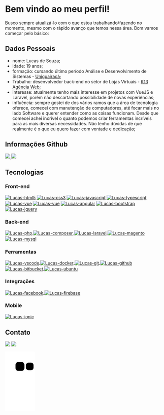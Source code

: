 # Bem vindo ao meu perfil!
Busco sempre atualizá-lo com o que estou trabalhando/fazendo no momento, mesmo com o rápido avanço que temos nessa área. Bom vamos começar pelo básico:
## Dados Pessoais
 - nome: Lucas de Souza;
 - idade: 19 anos;
 - formação: cursando último período Análise e Desenvolvimento de Sistemas - [Uniguairacá](https://guairaca.com.br/);
 - Trabalho: desenvolvedor back-end no setor de Lojas Virtuais - [K13 Agência Web](https://k13.com.br/);
 - interesse: atualmente tenho mais interesse em projetos com VueJS e Laravel, porém não descartando possibilidade de novas experiências;
 - influência: sempre gostei de dos vários ramos que a área de tecnologia oferece, comecei com manutenção de computadores, até focar 
 mais no lado Software e querer entender como as coisas funcionam. Desde que comecei achei incrível o quanto podemos criar ferramentas incríveis 
 para as mais diversas necessidades. Não tenho dúvidas de que realmente é o que eu quero fazer com vontade e dedicação;
## Informações Github
<link rel="stylesheet" href="https://cdn.jsdelivr.net/gh/devicons/devicon@v2.14.0/devicon.min.css">

  <div>
    <a href="https://github.com/lucasSouzaWebDev">
    <img height="180em" src="https://github-readme-stats.vercel.app/api?username=lucasSouzaWebDev&show_icons=true&theme=vue-dark&include_all_commits=true&count_private=true"/>
    <img height="180em" src="https://github-readme-stats.vercel.app/api/top-langs/?username=lucasSouzaWebDev&layout=compact&langs_count=7&theme=vue-dark"/>
  </a>
  </div>
 
## Tecnologias
 ### Front-end
 <div style="display: inline_block">
 <a href="https://github.com/lucasSouzaWebDev">
  <img align="center" alt="Lucas-html5" height="30" width="40" src="https://cdn.jsdelivr.net/gh/devicons/devicon/icons/html5/html5-original.svg" />
  <img align="center" alt="Lucas-css3" height="30" width="40" src="https://cdn.jsdelivr.net/gh/devicons/devicon/icons/css3/css3-original.svg" />
  <img align="center" alt="Lucas-javascript" height="30" width="40" src="https://cdn.jsdelivr.net/gh/devicons/devicon/icons/javascript/javascript-original.svg" />
  <img align="center" alt="Lucas-typescript" height="30" width="40" src="https://cdn.jsdelivr.net/gh/devicons/devicon/icons/typescript/typescript-original.svg" />
  <img align="center" alt="Lucas-vue" height="30" width="40" src="https://cdn.jsdelivr.net/gh/devicons/devicon/icons/vuejs/vuejs-original.svg" />
  <img align="center" alt="Lucas-vue" height="30" width="40" src="https://cdn.jsdelivr.net/gh/devicons/devicon/icons/nuxtjs/nuxtjs-original.svg" />
  <img align="center" alt="Lucas-angular" height="30" width="40" src="https://cdn.jsdelivr.net/gh/devicons/devicon/icons/angularjs/angularjs-original.svg" />
  <img align="center" alt="Lucas-bootstrap" height="30" width="40" src="https://cdn.jsdelivr.net/gh/devicons/devicon/icons/bootstrap/bootstrap-original.svg" />
  <img align="center" alt="Lucas-jquery" height="30" width="40" src="https://cdn.jsdelivr.net/gh/devicons/devicon/icons/jquery/jquery-original.svg" />
 </a>
</div>
 
 ### Back-end
<div style="display: inline_block">
 <a href="https://github.com/lucasSouzaWebDev">
  <img align="center" alt="Lucas-php" height="30" width="40" src="https://cdn.jsdelivr.net/gh/devicons/devicon/icons/php/php-original.svg" />
  <img align="center" alt="Lucas-composer" height="30" width="40" src="https://cdn.jsdelivr.net/gh/devicons/devicon/icons/composer/composer-original.svg" />
  <img align="center" alt="Lucas-laravel" height="30" width="40" src="https://cdn.jsdelivr.net/gh/devicons/devicon/icons/laravel/laravel-plain.svg" />
  <img align="center" alt="Lucas-magento" height="30" width="40" src="https://cdn.jsdelivr.net/gh/devicons/devicon/icons/magento/magento-original.svg" />
  <img align="center" alt="Lucas-mysql" height="30" width="40" src="https://cdn.jsdelivr.net/gh/devicons/devicon/icons/mysql/mysql-original.svg" />
 </a>
</div>
 
 ### Ferramentas
 <div style="display: inline_block">
 <a href="https://github.com/lucasSouzaWebDev">
  <img align="center" alt="Lucas-vscode" height="30" width="40" src="https://cdn.jsdelivr.net/gh/devicons/devicon/icons/vscode/vscode-original.svg" />
  <img align="center" alt="Lucas-docker" height="30" width="40" src="https://cdn.jsdelivr.net/gh/devicons/devicon/icons/docker/docker-original.svg" />
  <img align="center" alt="Lucas-git" height="30" width="40" src="https://cdn.jsdelivr.net/gh/devicons/devicon/icons/git/git-original.svg" />
  <img align="center" alt="Lucas-github" height="30" width="40" src="https://cdn.jsdelivr.net/gh/devicons/devicon/icons/github/github-original.svg" />
  <img align="center" alt="Lucas-bitbucket" height="30" width="40" src="https://cdn.jsdelivr.net/gh/devicons/devicon/icons/bitbucket/bitbucket-original.svg" />
  <img align="center" alt="Lucas-ubuntu" height="30" width="40" src="https://cdn.jsdelivr.net/gh/devicons/devicon/icons/ubuntu/ubuntu-plain.svg" />
  </a>
</div>

### Integrações
 <div style="display: inline_block">
 <a href="https://github.com/lucasSouzaWebDev">
  <img align="center" alt="Lucas-facebook" height="30" width="40" src="https://cdn.jsdelivr.net/gh/devicons/devicon/icons/facebook/facebook-original.svg" />
  <img align="center" alt="Lucas-firebase" height="30" width="40" src="https://cdn.jsdelivr.net/gh/devicons/devicon/icons/firebase/firebase-plain.svg" />
 </a>
</div>
 
 ### Mobile
 <div style="display: inline_block">
 <a href="https://github.com/lucasSouzaWebDev">
  <img align="center" alt="Lucas-ionic" height="30" width="40" src="https://cdn.jsdelivr.net/gh/devicons/devicon/icons/ionic/ionic-original.svg" />
 </a>
</div>

## Contato
  <a href="https://www.linkedin.com/in/lucas-de-souza-web-dev" target="_blank"><img src="https://img.shields.io/badge/LinkedIn-0077B5?style=for-the-badge&logo=linkedin&logoColor=white"></a>
  <a href="mailto:lucasdesouzadubena@gmail.com" target="_blank"><img src="https://img.shields.io/badge/Gmail-D14836?style=for-the-badge&logo=gmail&logoColor=white"></a>
 
![Snake animation](https://github.com/lucasSouzaWebDev/lucasSouzaWebDev/blob/output/github-contribution-grid-snake.svg)
